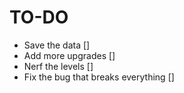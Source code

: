 # TO-DO
- Save the data []
- Add more upgrades []
- Nerf the levels []
- Fix the bug that breaks everything []
